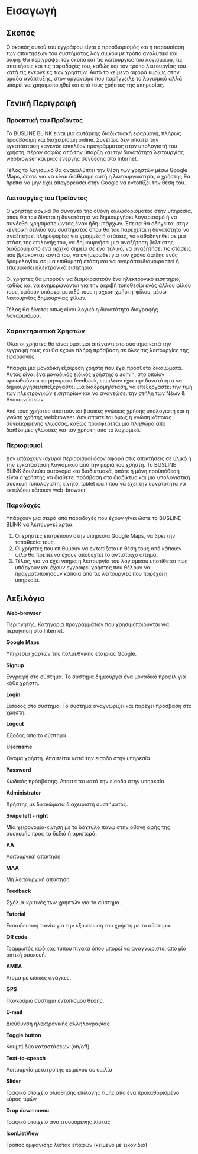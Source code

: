 # Εισαγωγή

## Σκοπός

Ο σκοπός αυτού του εγγράφου είναι ο προσδιορισμός και η παρουσίαση των απαιτήσεων του συστήματος λογισμικού με τρόπο αναλυτικό και σαφή. Θα περιγράψει τον σκοπό και τις λειτουργίες του λογισμικού, τις απαιτήσεις και τις παραδοχές του, καθώς και τον τρόπο λειτουργίας του κατά τις ενέργειες των χρηστών. Αυτό το κείμενο αφορά κυρίως στην ομάδα ανάπτυξης,  στον οργανισμό που παρήγγειλε το λογισμικό αλλά μπορεί να χρησιμοποιηθεί και από τους χρήστες της υπηρεσίας. 

## Γενική Περιγραφή
### Προοπτική του Προϊόντος 
Το BUSLINE BLINK είναι μια αυτάρκης διαδικτυακή εφαρμογή, πλήρως προσβάσιμη και διαχειρίσιμη online. Συνεπώς δεν απαιτεί την εγκατάσταση κανενός επιπλέον προγράμματος στον υπολογιστή του χρήστη, πέραν σαφώς από την ύπαρξη και την δυνατότητα λειτουργίας webbrowser και μιας ενεργής σύνδεσης στο Internet. 

Τέλος το λογισμικό θα ανακαλύπτει την θέση των χρηστών μέσω Google Maps, όποτε για να είναι διαθέσιμη αυτή η λειτουργικότητα, ο χρήστης θα πρέπει να μην έχει απαγορεύσει στην Google να εντοπίζει την θέση του.

### Λειτουργίες του Προϊόντος 
Ο χρήστης αρχικά θα συναντά της οθόνη καλωσορίσματος στην υπηρεσία, όπου θα του δίνεται η δυνατότητα να δημιουργήσει λογαριασμό ή να συνδεθεί χρησιμοποιώντας έναν ήδη υπάρχων. Έπειτα θα οδηγείται στην κεντρική σελίδα του συστήματος όπου θα του παρέχεται η δυνατότητα να αναζητήσει πληροφορίες για γραμμές ή στάσεις, να καθοδηγηθεί σε μια στάση της επιλογής του, να δημιουργήσει μια αναζήτηση βέλτιστης διαδρομή από ενα αρχίκο σημείο σε ένα τελικό, να αναζητήσει τις στάσεις που βρίσκονται κοντά του, να ενημερωθεί για τον χρόνο άφιξης ενός δρομολογίου σε μια επιθυμητή στάση και να αγοράσει/διαμοιραστεί ή επικυρώσει ηλεκτρονικά εισητήρια. 

Οι χρήστες θα μπορούν να διαμοιραστούν ένα ηλεκτρονικό εισητήριο, καθώς και να ενημερώνονται για την ακριβή τοποθεσία ενός άλλου φίλου τους, εφόσον υπάρχει μεταξύ τους η σχέση χρήστη-φίλου, μέσω λειτουργίας δημιουργίας φίλων.

Τέλος θα δίνεται όπως είναι λογικό η δυνατότητα διαγραφής λογαριασμού.

###  Χαρακτηριστικά Χρηστών 
Όλοι οι χρήστες θα είναι ομότιμοι απέναντι στο σύστημα κατά την εγγραφή τους και θα έχουν πλήρη πρόσβαση σε όλες τις λειτουργίες της εφαρμογής.  

Υπάρχει μια μοναδική εξαίρεση χρήστη που έχει πρόσθετα δικαιώματα. Αυτός είναι ένα μοναδικός ειδικός χρήστης ο admin, στο οποίον προωθούνται τα μηνύματα feedback, επιπλέον έχει την δυνατότητα να δημιουργήσει/επεξεργαστεί μια διαδρομή/στάση, να επεξεργαστεί την τιμή των ηλεκτρονικών εισητηρίων και να ανανεώσει την στήλη των Νέων & Ανακοινώσεων.

Από τους χρήστες απαιτούνται βασικές γνώσεις χρήσης υπολογιστή και η γνώση χρήσης webbrowser. Δεν απαιτείται όμως η γνώση κάποιας συγκεκριμένης γλώσσας, καθώς προσφέρεται μια πληθώρα από διαθέσιμες γλώσσες για τον χρήστη από το λογισμικό. 

### Περιορισμοί 
 
Δεν υπάρχουν ισχυροί περιορισμοί όσον αφορά στις απαιτήσεις σε υλικό ή την εγκατάσταση λογισμικού από την μεριά του χρήστη. Το BUSLINE BLINK δουλεύει αυτόνομα και διαδικτυακά, οπότε η μόνη προϋπόθεση είναι ο χρήστης να διαθέτει πρόσβαση στο διαδίκτυο και μια υπολογιστική συσκευή (υπολογιστή, κινητό, tablet κ.α.) που να έχει την δυνατότητα να εκτελέσει κάποιον web-browser.

###  Παραδοχές 
Υπάρχουν μια σειρά από παραδοχές που έχουν γίνει ώστε το BUSLINE BLINK να λειτουργεί άρτια. 

1. Οι χρήστες επιτρέπουν στην υπηρεσία Google Maps, να βρει την τοποθεσία τους. 
2. Οι χρήστες που επιθυμούν να εντοπίζεται η θέση τους από κάποιον φίλο θα πρέπει να έχουν αποδεχτεί το αντίστοιχο αίτημα.
3. Τέλος, για να έχει νόημα η λειτουργία του λογισμικού υποτίθεται πως υπάρχουν και έχουν εγγραφεί χρήστες που θέλουν να πραγματοποιήσουν κάποια από τις λειτουργίες που παρέχει η υπηρεσία.


## Λεξιλόγιο

**Web-browser**

Περιηγητής. Κατηγορία προγραμμάτων που χρησιμοποιούνται για περιήγηση στο Internet. 

**Google Maps**

Υπηρεσία χαρτών της πολυεθνικής εταιρίας Google.

**Signup**

Εγγραφή στο σύστημα. Το σύστημα δημιουργεί ένα μοναδικό προφίλ για κάθε χρήστη. 

**Login**

Είσοδος στο σύστημα. Το σύστημα αναγνωρίζει και παρέχει πρόσβαση στο χρήστη.

**Logout**

Έξοδος απο το σύστημα.

**Username**

Όνομα χρήστη. Απαιτείται κατά την είσοδο στην υπηρεσία.

**Password**

Κωδικός πρόσβασης. Απαιτείται κατά την είσοδο στην υπηρεσία.

**Administrator**

Χρήστης με δικαιώματα διαχειριστή συστήματος.

**Swipe left - right**

Μία χειρονομία-κίνηση με το δάχτυλο πάνω στην οθόνη αφής της συσκευής προς τα δεξιά ή αριστερά.

**ΛΑ**

Λειτουργική απαίτηση.

**ΜΛΑ**

Μη λειτουργική απαίτηση.

**Feedback**

Σχόλια-κριτικές των χρηστών για το σύστημα.

**Tutorial**

Εκπαιδευτική ταινία για την εξοικείωση του χρήστη με το σύστημα.

**QR code**

Γραμμωτός κώδικας τύπου πίνακα όπου μπορεί να αναγνωριστεί απο μία οπτική συσκευή. 

**ΑΜΕΑ**

Άτομα με ειδικές ανάγκες.

**GPS**

Παγκόσμιο σύστημα εντοπισμού θέσης.

**E-mail**

Διεύθυνση ηλεκτρονικής αλληλογραφίας

**Toggle button**

Κουμπί δύο καταστάσεων (on/off)

**Text-to-speach**

Λειτουργία μετατροπής κειμένου σε ομιλία

**Slider**

Γραφικό στοιχείο ολίσθησης επιλογής τιμής από ένα προκαθορισμένο εύρος τιμών

**Drop down menu**

Γραφικό στοιχείο αναπτυσσόμενης λίστας

**IconListView**

Τρόπος εμφάνισης λίστας επαφών (κείμενο με εικονίδια)
